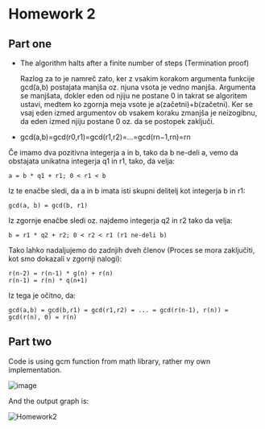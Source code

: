 # Homework 2

## Part one

- The algorithm halts after a finite number of steps (Termination proof)

	Razlog za to je namreč zato, ker z vsakim korakom argumenta funkcije gcd(a,b) postajata manjša oz. njuna vsota je vedno manjša.
	Argumenta se manjšata, dokler eden od njiju ne postane 0 in takrat se algoritem ustavi, medtem ko zgornja meja vsote je a(začetni)+b(začetni).
	Ker se vsaj eden izmed argumentov ob vsakem koraku zmanjša je neizogibnu, da eden izmed njiju postane 0 oz. da se postopek zaključi.

- gcd(a,b)=gcd(r0,r1)=gcd(r1,r2)=...=gcd(rn−1,rn)=rn

Če imamo dva pozitivna integerja a in b, tako da b ne-deli a, vemo da obstajata unikatna integerja q1 in r1, tako, da velja:

	a = b * q1 + r1; 0 < r1 < b

Iz te enačbe sledi, da a in b imata isti skupni delitelj kot integerja b in r1:

	gcd(a, b) = gcd(b, r1)
	
Iz zgornje enačbe sledi oz. najdemo integerja q2 in r2 tako da velja:
	
	b = r1 * q2 + r2; 0 < r2 < r1 (r1 ne-deli b)

Tako lahko nadaljujemo do zadnjih dveh členov (Proces se mora zaključiti, kot smo dokazali v zgornji nalogi):

	r(n-2) = r(n-1) * g(n) + r(n)
	r(n-1) = r(n) * q(n+1)
	
Iz tega je očitno, da:

	gcd(a,b) = gcd(b,r1) = gcd(r1,r2) = ... = gcd(r(n-1), r(n)) = gcd(r(n), 0) = r(n)

## Part two

Code is using gcm function from math library, rather my own implementation.

![image](https://user-images.githubusercontent.com/48418580/138584121-ae40592b-9879-458d-ae3d-9672d9f49f96.png)

And the output graph is:

![Homework2](https://user-images.githubusercontent.com/48418580/138360703-3d42bc30-60fe-4d4f-98b6-ec6a0a87df11.png)
